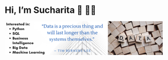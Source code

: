 # Hi, I’m Sucharita :wave: 👩‍💻
![Data_Analyst](https://github.com/sucharita1/sucharita1/blob/5b20770ce4641f4e14c64445a1406e83a7d305e7/Data_Analyst.png?raw=true)

<!---
sucharita1/sucharita1 is a ✨ special ✨ repository because its `README.md` (this file) appears on your GitHub profile.
You can click the Preview link to take a look at your changes.
--->
